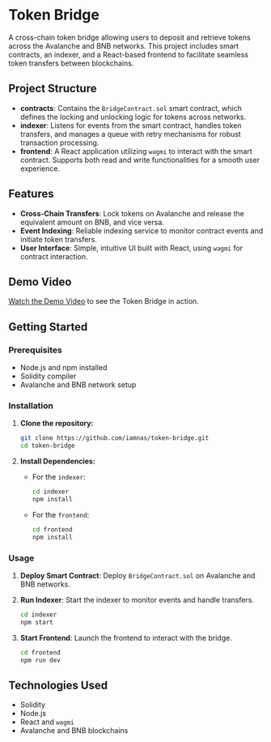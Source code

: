 # Token Bridge

A cross-chain token bridge allowing users to deposit and retrieve tokens across the Avalanche and BNB networks. This project includes smart contracts, an indexer, and a React-based frontend to facilitate seamless token transfers between blockchains.

## Project Structure

- **contracts**: Contains the `BridgeContract.sol` smart contract, which defines the locking and unlocking logic for tokens across networks.
- **indexer**: Listens for events from the smart contract, handles token transfers, and manages a queue with retry mechanisms for robust transaction processing.
- **frontend**: A React application utilizing `wagmi` to interact with the smart contract. Supports both read and write functionalities for a smooth user experience.

## Features

- **Cross-Chain Transfers**: Lock tokens on Avalanche and release the equivalent amount on BNB, and vice versa.
- **Event Indexing**: Reliable indexing service to monitor contract events and initiate token transfers.
- **User Interface**: Simple, intuitive UI built with React, using `wagmi` for contract interaction.

## Demo Video

[Watch the Demo Video](./public/demo.mp4) to see the Token Bridge in action.

## Getting Started

### Prerequisites

- Node.js and npm installed
- Solidity compiler
- Avalanche and BNB network setup

### Installation

1. **Clone the repository:**
   ```bash
   git clone https://github.com/iamnas/token-bridge.git
   cd token-bridge
   ```

2. **Install Dependencies:**
   - For the `indexer`:
     ```bash
     cd indexer
     npm install
     ```
   - For the `frontend`:
     ```bash
     cd frontend
     npm install
     ```

### Usage

1. **Deploy Smart Contract**: Deploy `BridgeContract.sol` on Avalanche and BNB networks.
   
2. **Run Indexer**: Start the indexer to monitor events and handle transfers.
   ```bash
   cd indexer
   npm start
   ```

3. **Start Frontend**: Launch the frontend to interact with the bridge.
   ```bash
   cd frontend
   npm run dev
   ```

## Technologies Used

- Solidity
- Node.js
- React and `wagmi`
- Avalanche and BNB blockchains
